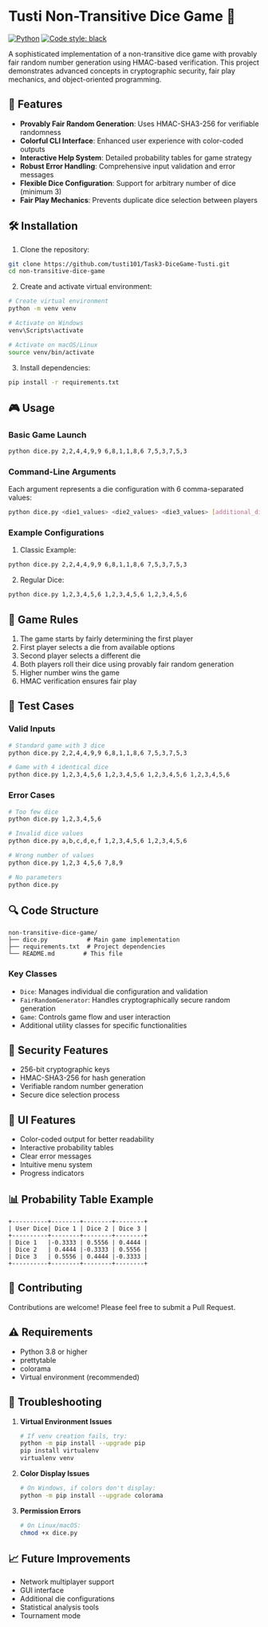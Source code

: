 # Tusti Non-Transitive Dice Game 🎲

[![Python](https://img.shields.io/badge/Python-3.8%2B-blue.svg)](https://www.python.org/downloads/)
[![Code style: black](https://img.shields.io/badge/code%20style-black-000000.svg)](https://github.com/psf/black)

A sophisticated implementation of a non-transitive dice game with provably fair random number generation using HMAC-based verification. This project demonstrates advanced concepts in cryptographic security, fair play mechanics, and object-oriented programming.

## 🌟 Features

- **Provably Fair Random Generation**: Uses HMAC-SHA3-256 for verifiable randomness
- **Colorful CLI Interface**: Enhanced user experience with color-coded outputs
- **Interactive Help System**: Detailed probability tables for game strategy
- **Robust Error Handling**: Comprehensive input validation and error messages
- **Flexible Dice Configuration**: Support for arbitrary number of dice (minimum 3)
- **Fair Play Mechanics**: Prevents duplicate dice selection between players

## 🛠️ Installation

1. Clone the repository:

```bash
git clone https://github.com/tusti101/Task3-DiceGame-Tusti.git
cd non-transitive-dice-game
```

2. Create and activate virtual environment:

```bash
# Create virtual environment
python -m venv venv

# Activate on Windows
venv\Scripts\activate

# Activate on macOS/Linux
source venv/bin/activate
```

3. Install dependencies:

```bash
pip install -r requirements.txt
```

## 🎮 Usage

### Basic Game Launch

```bash
python dice.py 2,2,4,4,9,9 6,8,1,1,8,6 7,5,3,7,5,3
```

### Command-Line Arguments

Each argument represents a die configuration with 6 comma-separated values:

```bash
python dice.py <die1_values> <die2_values> <die3_values> [additional_dice...]
```

### Example Configurations

1. Classic Example:

```bash
python dice.py 2,2,4,4,9,9 6,8,1,1,8,6 7,5,3,7,5,3
```

2. Regular Dice:

```bash
python dice.py 1,2,3,4,5,6 1,2,3,4,5,6 1,2,3,4,5,6
```

## 🎯 Game Rules

1. The game starts by fairly determining the first player
2. First player selects a die from available options
3. Second player selects a different die
4. Both players roll their dice using provably fair random generation
5. Higher number wins the game
6. HMAC verification ensures fair play

## 🧪 Test Cases

### Valid Inputs

```bash
# Standard game with 3 dice
python dice.py 2,2,4,4,9,9 6,8,1,1,8,6 7,5,3,7,5,3

# Game with 4 identical dice
python dice.py 1,2,3,4,5,6 1,2,3,4,5,6 1,2,3,4,5,6 1,2,3,4,5,6
```

### Error Cases

```bash
# Too few dice
python dice.py 1,2,3,4,5,6

# Invalid dice values
python dice.py a,b,c,d,e,f 1,2,3,4,5,6 1,2,3,4,5,6

# Wrong number of values
python dice.py 1,2,3 4,5,6 7,8,9

# No parameters
python dice.py
```

## 🔍 Code Structure

```
non-transitive-dice-game/
├── dice.py           # Main game implementation
├── requirements.txt  # Project dependencies
└── README.md        # This file
```

### Key Classes

- `Dice`: Manages individual die configuration and validation
- `FairRandomGenerator`: Handles cryptographically secure random generation
- `Game`: Controls game flow and user interaction
- Additional utility classes for specific functionalities

## 🔐 Security Features

- 256-bit cryptographic keys
- HMAC-SHA3-256 for hash generation
- Verifiable random number generation
- Secure dice selection process

## 🎨 UI Features

- Color-coded output for better readability
- Interactive probability tables
- Clear error messages
- Intuitive menu system
- Progress indicators

## 📊 Probability Table Example

```
+----------+--------+--------+--------+
| User Dice| Dice 1 | Dice 2 | Dice 3 |
+----------+--------+--------+--------+
| Dice 1   |-0.3333 | 0.5556 | 0.4444 |
| Dice 2   | 0.4444 |-0.3333 | 0.5556 |
| Dice 3   | 0.5556 | 0.4444 |-0.3333 |
+----------+--------+--------+--------+
```

## 🤝 Contributing

Contributions are welcome! Please feel free to submit a Pull Request.

## ⚠️ Requirements

- Python 3.8 or higher
- prettytable
- colorama
- Virtual environment (recommended)

## 🐛 Troubleshooting

1. **Virtual Environment Issues**

   ```bash
   # If venv creation fails, try:
   python -m pip install --upgrade pip
   pip install virtualenv
   virtualenv venv
   ```
2. **Color Display Issues**

   ```bash
   # On Windows, if colors don't display:
   python -m pip install --upgrade colorama
   ```
3. **Permission Errors**

   ```bash
   # On Linux/macOS:
   chmod +x dice.py
   ```

## 📈 Future Improvements

- Network multiplayer support
- GUI interface
- Additional die configurations
- Statistical analysis tools
- Tournament mode
